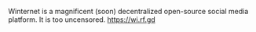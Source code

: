 Winternet is a magnificent (soon) decentralized open-source social media platform. It is too uncensored. https://wi.rf.gd